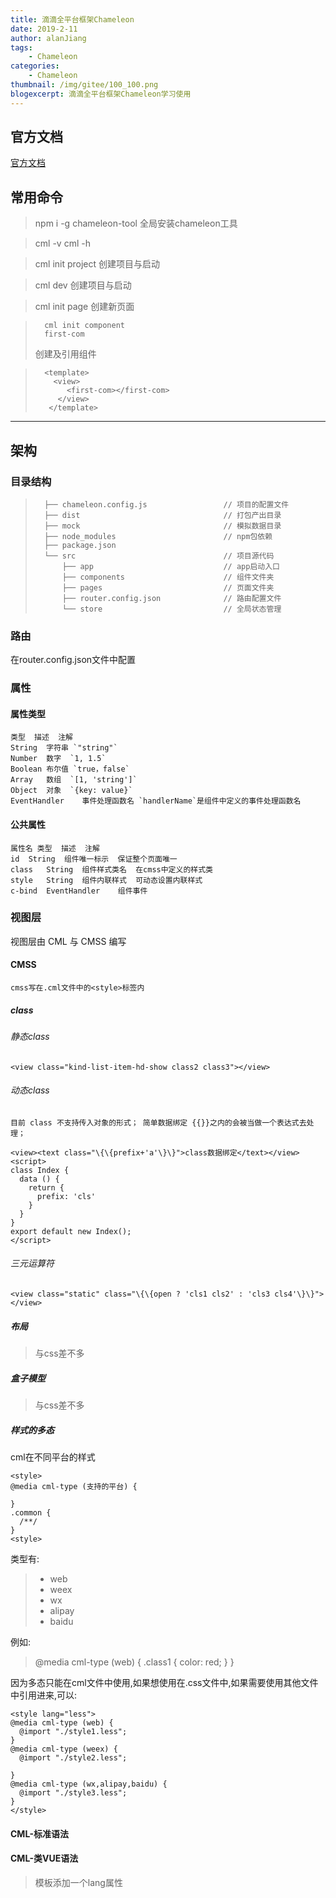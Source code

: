 ```yaml
---
title: 滴滴全平台框架Chameleon
date: 2019-2-11
author: alanJiang
tags:
    - Chameleon
categories:
    - Chameleon
thumbnail: /img/gitee/100_100.png
blogexcerpt: 滴滴全平台框架Chameleon学习使用
---
```

## 官方文档
[官方文档](https://cmljs.org/doc/component/component.html)

## 常用命令
> npm i -g chameleon-tool
> 全局安装chameleon工具

> cml -v
> cml -h

> cml init project
> 创建项目与启动

> cml dev
> 创建项目与启动

> cml init page
> 创建新页面

>       cml init component
>       first-com
> 创建及引用组件

>       <template>
>         <view>
>            <first-com></first-com>
>          </view>
>        </template>

---

## 架构
### 目录结构
>       ├── chameleon.config.js                 // 项目的配置文件
>       ├── dist                                // 打包产出目录
>       ├── mock                                // 模拟数据目录
>       ├── node_modules                        // npm包依赖
>       ├── package.json
>       └── src                                 // 项目源代码
>           ├── app                             // app启动入口
>           ├── components                      // 组件文件夹
>           ├── pages                           // 页面文件夹
>           ├── router.config.json              // 路由配置文件
>           └── store                           // 全局状态管理
        

### 路由
在router.config.json文件中配置

### 属性
#### 属性类型
    类型	描述	注解
    String	字符串	`"string"`
    Number	数字	`1, 1.5`
    Boolean	布尔值	`true，false`
    Array	数组	`[1, 'string']`
    Object	对象	`{key: value}`
    EventHandler	事件处理函数名	`handlerName`是组件中定义的事件处理函数名
    
#### 公共属性
    属性名	类型	描述	注解
    id	String	组件唯一标示	保证整个页面唯一
    class	String	组件样式类名	在cmss中定义的样式类
    style	String	组件内联样式	可动态设置内联样式
    c-bind	EventHandler	组件事件	

### 视图层
视图层由 CML 与 CMSS 编写

#### CMSS
`cmss写在.cml文件中的<style>标签内`

##### class
###### 静态class
```
<view class="kind-list-item-hd-show class2 class3"></view>
```

###### 动态class
```
目前 class 不支持传入对象的形式； 简单数据绑定 {{}}之内的会被当做一个表达式去处理；

<view><text class="\{\{prefix+'a'\}\}">class数据绑定</text></view>
<script>
class Index {
  data () {
    return {
      prefix: 'cls'
    }
  }
}
export default new Index();
</script>
```
        
###### 三元运算符
```
<view class="static" class="\{\{open ? 'cls1 cls2' : 'cls3 cls4'\}\}">
</view>
 ```   

##### 布局
> 与css差不多

##### 盒子模型
> 与css差不多

##### 样式的多态
cml在不同平台的样式

    <style>
    @media cml-type (支持的平台) {
    
    }
    .common {
      /**/
    }
    <style>

类型有:
>   - web
>   - weex
>   - wx
>   - alipay
>   - baidu

例如:
>   @media cml-type (web) {
      .class1 {
        color: red;
      }
    }

因为多态只能在cml文件中使用,如果想使用在.css文件中,如果需要使用其他文件中引用进来,可以:

    <style lang="less">
    @media cml-type (web) {
      @import "./style1.less";
    }
    @media cml-type (weex) {
      @import "./style2.less";
    
    }
    @media cml-type (wx,alipay,baidu) {
      @import "./style3.less";
    }
    </style>
    
    
    
#### CML-标准语法

#### CML-类VUE语法
>   模板添加一个lang属性<template lang="vue">

### 逻辑层
#### 生命周期
钩子|执行时机|详细
:-|:-|:-
beforeCreate|实例初始化之后，数据和方法挂在到实例之前 一个页面只会返回一次|在该生命周期回调函数中会返回传入当前页面的参数对象
created|	数据及方法挂载完成|
beforeMount|开始挂载已经编译完成的cml到对应的节点时|
mounted|cml模板编译完成,且渲染到dom中完成|
beforeDestroy|实例销毁之前|
destroyed|	实例销毁后|
#### 计算属性computed
> 就是一个方法,可以对一个值,或者进行逻辑处理之后,再返回给页面
```
<text>Computed reversed message: "{{ reversedMessage }}"</text>

class Index {
  data = {
    message: 'Hello'
  }
  computed = {
    // 计算属性的 getter
    reversedMessage: function () {
      return this.message.split('').reverse().join('')
    }
  }
};
export default new Index();
```
#### 侦听属性 watch
```
<text>fullName is : "{{ fullName }}"</text>
class Index {
  data = {
    firstName: 'Foo',
    lastName: 'Bar',
    fullName: 'Foo Bar'
  }
  watch = {
    firstName: function (newV, oldV) {
      this.fullName = newV + ' ' + this.lastName
    },
    lastName: function (newV, oldV) {
      this.fullName = this.firstName + ' ' + newV
    }
  }
};
export default new Index();
```
#### 数据管理
>   chameleon-store 提供集中管理数据的能力。

- state
- getters
- mutation
- action
- 子模块

##### 简单开始
1. 创建 store，并且提供一个初始 state 对象和一些 mutation：
```
import createStore from 'chameleon-store'
const store = createStore({
  state: {
    count: 0
  },
  mutations: {
    increment (state) {
      state.count++
    }
  }
})
export default store
```
2. 通过 store.state 来获取状态对象，以及通过 store.commit 方法触发状态变更：
```
store.commit('increment')

console.log(store.state.count) // -> 1
```
---
### 配置
针对项目、组件、路由等的特定配置，以满足各种方式的需求

#### 组件配置
组件的配置以json对象的格式配置在.cml文件中，结构如下：

#### 路由配置
chameleon项目内置了一套各端统一的路由管理方式

`src/router.config.json是路由的配置文件,内容如下：`

```
  "mode": "history",
  "domain": "https://www.chameleon.com",
  "routes":[
    {
      "url": "/cml/h5/index",
      "path": "/pages/index/index",
      "mock": "index.php"
    }
  ]
}
```
- mode 为web端路由模式，分为hash或history。
- domain 为web端地址的域名。
- routes 为路由配置
    - path为路由对应的cml文件的路径,以src目录下开始的绝对路径，以/开头。
    - url为web端的访问路径。
    - mock为该路由对应的mock文件(仅模拟模板下发需要)。
#### 项目配置
本文档描述了项目配置的全部参数及使用方法。
chameleon的构建过程是配置化的，项目的根目录下提供一个chameleon.config.js文件，在该文件中可以使用全局对象cml的api去操作配置对象。例如：